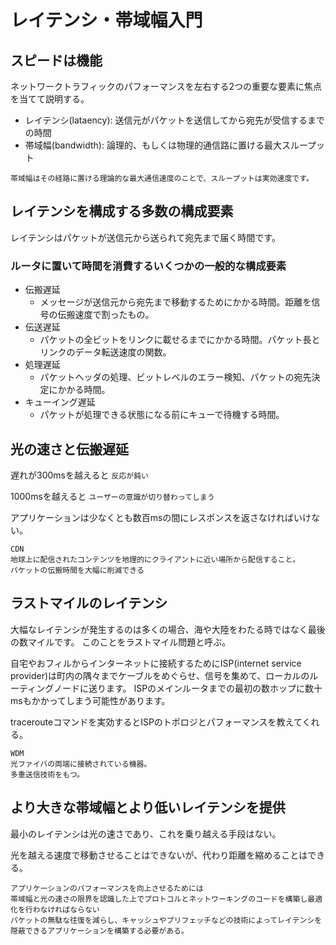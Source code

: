# レイテンシ・帯域幅入門

## スピードは機能

ネットワークトラフィックのパフォーマンスを左右する2つの重要な要素に焦点を当てて説明する。

- レイテンシ(lataency): 送信元がパケットを送信してから宛先が受信するまでの時間
- 帯域幅(bandwidth): 論理的、もしくは物理的通信路に置ける最大スループット

```
帯域幅はその経路に置ける理論的な最大通信速度のことで、スループットは実効速度です。
```

## レイテンシを構成する多数の構成要素

レイテンシはパケットが送信元から送られて宛先まで届く時間です。

### ルータに置いて時間を消費するいくつかの一般的な構成要素

- 伝搬遅延
  - メッセージが送信元から宛先まで移動するためにかかる時間。距離を信号の伝搬速度で割ったもの。
- 伝送遅延
  - パケットの全ビットをリンクに載せるまでにかかる時間。パケット長とリンクのデータ転送速度の関数。
- 処理遅延
  - パケットヘッダの処理、ビットレベルのエラー検知、パケットの宛先決定にかかる時間。
- キューイング遅延
  - パケットが処理できる状態になる前にキューで待機する時間。

## 光の速さと伝搬遅延

遅れが300msを越えると `反応が鈍い` 

1000msを越えると `ユーザーの意識が切り替わってしまう`

アプリケーションは少なくとも数百msの間にレスポンスを返さなければいけない。

```
CDN
地球上に配信されたコンテンツを地理的にクライアントに近い場所から配信すること。
パケットの伝搬時間を大幅に削減できる
```

## ラストマイルのレイテンシ

大幅なレイテンシが発生するのは多くの場合、海や大陸をわたる時ではなく最後の数マイルです。
このことをラストマイル問題と呼ぶ。

自宅やおフィルからインターネットに接続するためにISP(internet service provider)は町内の隅々までケーブルをめぐらせ、信号を集めて、ローカルのルーティングノードに送ります。
ISPのメインルータまでの最初の数ホップに数十msもかかってしまう可能性があります。

tracerouteコマンドを実効するとISPのトポロジとパフォーマンスを教えてくれる。

```
WDM
光ファイバの両端に接続されている機器。
多重送信技術をもつ。
```

## より大きな帯域幅とより低いレイテンシを提供

最小のレイテンシは光の速さであり、これを乗り越える手段はない。

光を越える速度で移動させることはできないが、代わり距離を縮めることはできる。

```
アプリケーションのパフォーマンスを向上させるためには
帯域幅と光の速さの限界を認識した上でプロトコルとネットワーキングのコードを構築し最適化を行わなければならない
パケットの無駄な往復を減らし、キャッシュやプリフェッチなどの技術によってレイテンシを隠蔽できるアプリケーションを構築する必要がある。
```

